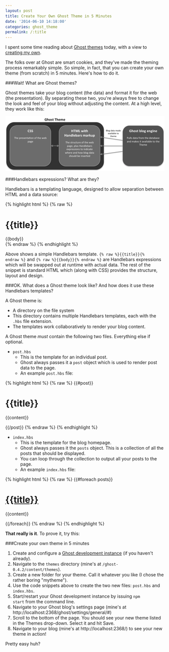 ```yaml
---
layout: post
title: Create Your Own Ghost Theme in 5 Minutes
date: '2014-06-10 14:18:00'
categories: ghost_theme
permalink: /:title
---
```


I spent some time reading about [Ghost themes](http://marketplace.ghost.org/) today, with a view to [creating my own](/getting-to-grips-with-ghost-themes/).

The folks over at Ghost are smart cookies, and they've made the theming process remarkably simple. So simple, in fact, that you can create your own theme (from scratch) in 5 minutes. Here's how to do it.

###Wait! What are Ghost themes?

Ghost themes take your blog content (the data) and format it for the web (the presentation). By separating these two, you're always free to change the look and feel of your blog without adjusting the content. At a high level, they work like this:

![](/img/posts/g.png)

###Handlebars expressions? What are they?

Handlebars is a templating language, designed to allow separation between HTML and a data source:

{% highlight html %}
{% raw %}
<div class="entry">
  <h1>{{title}}</h1>
  <div class="body">
    {{body}}
  </div>
</div>
{% endraw %}
{% endhighlight %}

Above shows a simple Handlebars template. <code>{% raw %}{{title}}{% endraw %}</code> and <code>{% raw %}{{body}}{% endraw %}</code> are Handlebars expressions which will be swapped out at runtime with actual data. The rest of the snippet is standard HTML which (along with CSS) provides the structure, layout and design.

###OK. What does a Ghost theme look like? And how does it use these Handlebars templates?

A Ghost theme is:

* A directory on the file system
* This directory contains multiple Handlebars templates, each with the <code>.hbs</code> file extension.
* The templates work collaboratively to render your blog content.

A Ghost theme *must* contain the following two files. Everything else if optional.

* <code>post.hbs</code>
	* This is the template for an individual post.
    * Ghost always passes it a <code>post</code> object which is used to render post data to the page.
    * An example <code>post.hbs</code> file:
    
{% highlight html %}
{% raw %}
{{#post}}
<h1 class="post-title">{{title}}</h1>
<p>{{content}}<p>
{{/post}}
{% endraw %}
{% endhighlight %}	 
    
* <code>index.hbs</code>
	* This is the template for the blog homepage.
    * Ghost always passes it the <code>posts</code> object. This is a collection of all the posts that should be displayed.
    * You can loop through the collection to output all your posts to the page.
    * An example <code>index.hbs</code> file:
   
{% highlight html %}
{% raw %}
{{#foreach posts}}
  <h1 class="post-title"><a href="{{url}}">{{title}}</a></h1>
  <p>{{content}}<p>
{{/foreach}}
{% endraw %}
{% endhighlight %}	

**That really is it**. To prove it, try this:

###Create your own theme in 5 minutes

1. Create and configure a [Ghost development instance](/setting-up-a-ghost-dev-environment/) (if you haven't already).
2. Navigate to the <code>themes</code> directory (mine's at <code>/ghost-0.4.2/content/themes</code>).
3. Create a new folder for your theme. Call it whatever you like (I chose the rather boring "mytheme").
4. Use the code snippets above to create the two new files: <code>post.hbs</code> and <code>index.hbs</code>.
5. Start/restart your Ghost development instance by issuing <code>npm start</code> from the command line.
6. Navigate to your Ghost blog's settings page (mine's at http://localhost:2368/ghost/settings/general/#)
7. Scroll to the bottom of the page. You should see your new theme listed in the Themes drop-down. Select it and hit Save.
8. Navigate to your blog (mine's at http://localhost:2368/) to see your new theme in action!

Pretty easy huh?